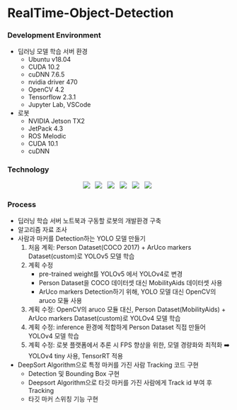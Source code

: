 # RealTime-Object-Detection

### Development Environment
- 딥러닝 모델 학습 서버 환경
  - Ubuntu v18.04
  - CUDA 10.2
  - cuDNN 7.6.5
  - nvidia driver 470
  - OpenCV 4.2
  - Tensorflow 2.3.1
  - Jupyter Lab, VSCode 
- 로봇
  - NVIDIA Jetson TX2
  - JetPack 4.3
  - ROS Melodic
  - CUDA 10.1
  - cuDNN

### Technology
<p align="center">
  <img src="https://img.shields.io/badge/Pytorch-EE4C2C?style=flat-square&logo=Pytorch&logoColor=white"/></a> &nbsp     
  <img src="https://img.shields.io/badge/Tensorflow-FF6F00?style=flat-square&logo=Tensorflow&logoColor=white"/></a> &nbsp     
  <img src="https://img.shields.io/badge/YOLOv4-00FFFF?style=flat-square&logo=YOLO&logoColor=white"/></a> &nbsp   
  <img src="https://img.shields.io/badge/OpenCV-5C3EE8?style=flat-square&logo=OpenCV&logoColor=white"/></a> &nbsp
  <img src="https://img.shields.io/badge/Ubuntu-E95420?style=flat-square&logo=Ubuntu&logoColor=white"/></a> &nbsp 
  <img src="https://img.shields.io/badge/ROS-22314E?style=flat-square&logo=ROS&logoColor=white"/></a> &nbsp 
</p>


### Process
- 딥러닝 학습 서버 노트북과 구동할 로봇의 개발환경 구축
- 알고리즘 자료 조사
- 사람과 마커를 Detection하는 YOLO 모델 만들기
  1. 처음 계획: Person Dataset(COCO 2017) + ArUco markers Dataset(custom)로 YOLOv5 모델 학습
  2. 계획 수정
      - pre-trained weight를 YOLOv5 에서 YOLOv4로 변경
      - Person Dataset을 COCO 데이터셋 대신 MobilityAids 데이터셋 사용
      - ArUco markers Detection하기 위해, YOLO 모델 대신 OpenCV의 aruco 모듈 사용
  3. 계획 수정: OpenCV의 aruco 모듈 대신, Person Dataset(MobilityAids) + ArUco markers Dataset(custom)로 YOLOv4 모델 학습
  4. 계획 수정: inference 환경에 적합하게 Person Dataset 직접 만들어 YOLOv4 모델 학습
  5. 계획 수정: 로봇 플랫폼에서 추론 시 FPS 향상을 위한, 모델 경량화와 최적화 ➡️ YOLOv4 tiny 사용, TensorRT 적용
- DeepSort Algorithm으로 특정 마커를 가진 사람 Tracking 코드 구현
  - Detection 및 Bounding Box 구현
  - Deepsort Algorithm으로 타깃 마커를 가진 사람에게 Track id 부여 후 Tracking
  - 타깃 마커 스위칭 기능 구현
